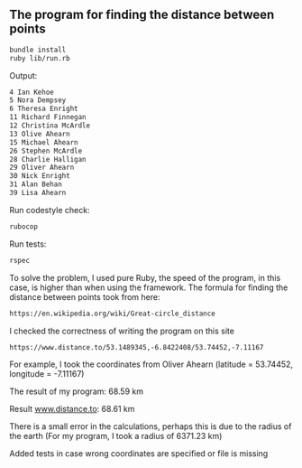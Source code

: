 ## The program for finding the distance between points

```bash
bundle install
ruby lib/run.rb
```

Output:
```bash
4 Ian Kehoe
5 Nora Dempsey
6 Theresa Enright
11 Richard Finnegan
12 Christina McArdle
13 Olive Ahearn
15 Michael Ahearn
26 Stephen McArdle
28 Charlie Halligan
29 Oliver Ahearn
30 Nick Enright
31 Alan Behan
39 Lisa Ahearn
```
Run codestyle check:
```bash
rubocop
```

Run tests:
```bash
rspec
```

To solve the problem, I used pure Ruby, the speed of the program, in this case, is higher than when using the framework.
The formula for finding the distance between points took from here:

```bash
https://en.wikipedia.org/wiki/Great-circle_distance
```

I checked the correctness of writing the program on this site
```bash
https://www.distance.to/53.1489345,-6.8422408/53.74452,-7.11167
```

For example, I took the coordinates from Oliver Ahearn (latitude = 53.74452, longitude = -7.11167)

The result of my program: 68.59 km

Result www.distance.to: 68.61 km

There is a small error in the calculations, perhaps this is due to the radius of the earth (For my program, I took a radius of 6371.23 km)

Added tests in case wrong coordinates are specified or file is missing
